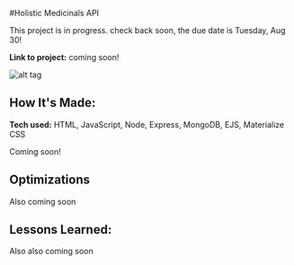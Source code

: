 #Holistic Medicinals API

This project is in progress. check back soon, the due date is Tuesday, Aug 30!

**Link to project:** coming soon!

![alt tag](http://placecorgi.com/1200/650)

## How It's Made:

**Tech used:** HTML, JavaScript, Node, Express, MongoDB, EJS, Materialize CSS

Coming soon!

## Optimizations

Also coming soon

## Lessons Learned:

Also also coming soon
